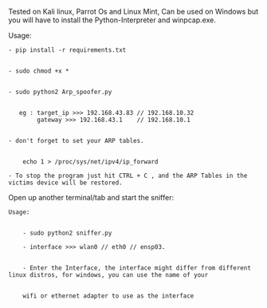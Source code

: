 Tested on Kali linux, Parrot Os and Linux Mint, Can be used on Windows but you will have to install the Python-Interpreter and winpcap.exe.

Usage:

    - pip install -r requirements.txt
    
    
    - sudo chmod +x *
    
    
    - sudo python2 Arp_spoofer.py
    
    
       eg : target_ip >>> 192.168.43.83 // 192.168.10.32
            gateway >>> 192.168.43.1    // 192.168.10.1
            
            
    - don't forget to set your ARP tables.
    
    
        echo 1 > /proc/sys/net/ipv4/ip_forward
            
    - To stop the program just hit CTRL + C , and the ARP Tables in the victims device will be restored.
    
    
    
   
   Open up another terminal/tab and start the sniffer:
    
    Usage:
    
    
        - sudo python2 sniffer.py
        
        - interface >>> wlan0 // eth0 // ensp03.
        
        
        - Enter the Interface, the interface might differ from different linux distros, for windows, you can use the name of your
        
        
        wifi or ethernet adapter to use as the interface


